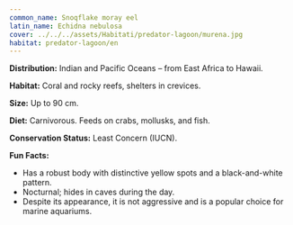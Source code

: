 ```yaml
---
common_name: Snoqflake moray eel
latin_name: Echidna nebulosa
cover: ../../../assets/Habitati/predator-lagoon/murena.jpg
habitat: predator-lagoon/en
---
```

**Distribution:** Indian and Pacific Oceans – from East Africa to Hawaii.

**Habitat:** Coral and rocky reefs, shelters in crevices.

**Size:** Up to 90 cm.

**Diet:** Carnivorous. Feeds on crabs, mollusks, and fish.

**Conservation Status:** Least Concern (IUCN).

**Fun Facts:**
- Has a robust body with distinctive yellow spots and a black-and-white pattern.
- Nocturnal; hides in caves during the day.
- Despite its appearance, it is not aggressive and is a popular choice for marine aquariums.
